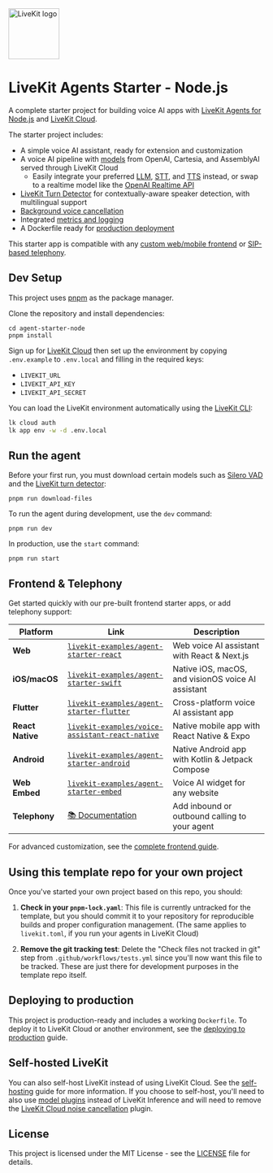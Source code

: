 <a href="https://livekit.io/">
  <img src="./.github/assets/livekit-mark.png" alt="LiveKit logo" width="100" height="100">
</a>

# LiveKit Agents Starter - Node.js

A complete starter project for building voice AI apps with [LiveKit Agents for Node.js](https://github.com/livekit/agents-js) and [LiveKit Cloud](https://cloud.livekit.io/).

The starter project includes:

- A simple voice AI assistant, ready for extension and customization
- A voice AI pipeline with [models](https://docs.livekit.io/agents/models) from OpenAI, Cartesia, and AssemblyAI served through LiveKit Cloud
  - Easily integrate your preferred [LLM](https://docs.livekit.io/agents/models/llm/), [STT](https://docs.livekit.io/agents/models/stt/), and [TTS](https://docs.livekit.io/agents/models/tts/) instead, or swap to a realtime model like the [OpenAI Realtime API](https://docs.livekit.io/agents/models/realtime/openai)
- [LiveKit Turn Detector](https://docs.livekit.io/agents/build/turns/turn-detector/) for contextually-aware speaker detection, with multilingual support
- [Background voice cancellation](https://docs.livekit.io/home/cloud/noise-cancellation/)
- Integrated [metrics and logging](https://docs.livekit.io/agents/build/metrics/)
- A Dockerfile ready for [production deployment](https://docs.livekit.io/agents/ops/deployment/)

This starter app is compatible with any [custom web/mobile frontend](https://docs.livekit.io/agents/start/frontend/) or [SIP-based telephony](https://docs.livekit.io/agents/start/telephony/).

## Dev Setup

This project uses [pnpm](https://pnpm.io/) as the package manager.

Clone the repository and install dependencies:

```console
cd agent-starter-node
pnpm install
```

Sign up for [LiveKit Cloud](https://cloud.livekit.io/) then set up the environment by copying `.env.example` to `.env.local` and filling in the required keys:

- `LIVEKIT_URL`
- `LIVEKIT_API_KEY`
- `LIVEKIT_API_SECRET`

You can load the LiveKit environment automatically using the [LiveKit CLI](https://docs.livekit.io/home/cli/cli-setup):

```bash
lk cloud auth
lk app env -w -d .env.local
```

## Run the agent

Before your first run, you must download certain models such as [Silero VAD](https://docs.livekit.io/agents/build/turns/vad/) and the [LiveKit turn detector](https://docs.livekit.io/agents/build/turns/turn-detector/):

```console
pnpm run download-files
```

To run the agent during development, use the `dev` command:

```console
pnpm run dev
```

In production, use the `start` command:

```console
pnpm run start
```

## Frontend & Telephony

Get started quickly with our pre-built frontend starter apps, or add telephony support:

| Platform         | Link                                                                                                                | Description                                        |
| ---------------- | ------------------------------------------------------------------------------------------------------------------- | -------------------------------------------------- |
| **Web**          | [`livekit-examples/agent-starter-react`](https://github.com/livekit-examples/agent-starter-react)                   | Web voice AI assistant with React & Next.js        |
| **iOS/macOS**    | [`livekit-examples/agent-starter-swift`](https://github.com/livekit-examples/agent-starter-swift)                   | Native iOS, macOS, and visionOS voice AI assistant |
| **Flutter**      | [`livekit-examples/agent-starter-flutter`](https://github.com/livekit-examples/agent-starter-flutter)               | Cross-platform voice AI assistant app              |
| **React Native** | [`livekit-examples/voice-assistant-react-native`](https://github.com/livekit-examples/voice-assistant-react-native) | Native mobile app with React Native & Expo         |
| **Android**      | [`livekit-examples/agent-starter-android`](https://github.com/livekit-examples/agent-starter-android)               | Native Android app with Kotlin & Jetpack Compose   |
| **Web Embed**    | [`livekit-examples/agent-starter-embed`](https://github.com/livekit-examples/agent-starter-embed)                   | Voice AI widget for any website                    |
| **Telephony**    | [📚 Documentation](https://docs.livekit.io/agents/start/telephony/)                                                 | Add inbound or outbound calling to your agent      |

For advanced customization, see the [complete frontend guide](https://docs.livekit.io/agents/start/frontend/).

## Using this template repo for your own project

Once you've started your own project based on this repo, you should:

1. **Check in your `pnpm-lock.yaml`**: This file is currently untracked for the template, but you should commit it to your repository for reproducible builds and proper configuration management. (The same applies to `livekit.toml`, if you run your agents in LiveKit Cloud)

2. **Remove the git tracking test**: Delete the "Check files not tracked in git" step from `.github/workflows/tests.yml` since you'll now want this file to be tracked. These are just there for development purposes in the template repo itself.

## Deploying to production

This project is production-ready and includes a working `Dockerfile`. To deploy it to LiveKit Cloud or another environment, see the [deploying to production](https://docs.livekit.io/agents/ops/deployment/) guide.

## Self-hosted LiveKit

You can also self-host LiveKit instead of using LiveKit Cloud. See the [self-hosting](https://docs.livekit.io/home/self-hosting/) guide for more information. If you choose to self-host, you'll need to also use [model plugins](https://docs.livekit.io/agents/models/#plugins) instead of LiveKit Inference and will need to remove the [LiveKit Cloud noise cancellation](https://docs.livekit.io/home/cloud/noise-cancellation/) plugin.

## License

This project is licensed under the MIT License - see the [LICENSE](LICENSE) file for details.
